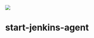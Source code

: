 ![](https://visitor-badge.glitch.me/badge?page_id=Yoas1.start-jenkins-agent)</br>

# start-jenkins-agent
